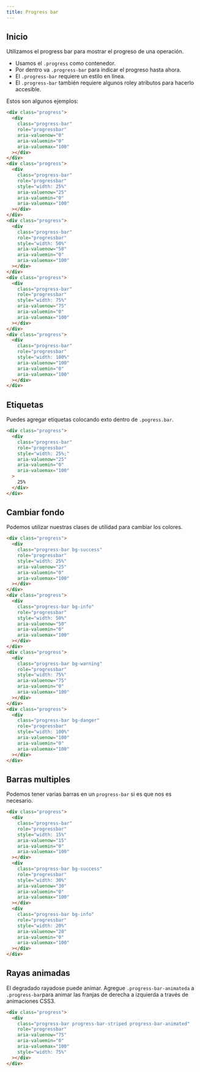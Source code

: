 ```yaml
---
title: Progress bar
---
```


## Inicio

Utilizamos el progress bar para mostrar el progreso de una operación.

- Usamos el `.progress` como contenedor.
- Por dentro va `.progress-bar` para indicar el progreso hasta ahora.
- El `.progress-bar` requiere un estilo en línea.
- El `.progress-bar` también requiere algunos roley atributos para hacerlo accesible.

Estos son algunos ejemplos:

```html
<div class="progress">
  <div
    class="progress-bar"
    role="progressbar"
    aria-valuenow="0"
    aria-valuemin="0"
    aria-valuemax="100"
  ></div>
</div>
<div class="progress">
  <div
    class="progress-bar"
    role="progressbar"
    style="width: 25%"
    aria-valuenow="25"
    aria-valuemin="0"
    aria-valuemax="100"
  ></div>
</div>
<div class="progress">
  <div
    class="progress-bar"
    role="progressbar"
    style="width: 50%"
    aria-valuenow="50"
    aria-valuemin="0"
    aria-valuemax="100"
  ></div>
</div>
<div class="progress">
  <div
    class="progress-bar"
    role="progressbar"
    style="width: 75%"
    aria-valuenow="75"
    aria-valuemin="0"
    aria-valuemax="100"
  ></div>
</div>
<div class="progress">
  <div
    class="progress-bar"
    role="progressbar"
    style="width: 100%"
    aria-valuenow="100"
    aria-valuemin="0"
    aria-valuemax="100"
  ></div>
</div>
```

<progressbar></progressbar>

## Etiquetas

Puedes agregar etiquetas colocando exto dentro de `.pogress.bar`.

```html
<div class="progress">
  <div
    class="progress-bar"
    role="progressbar"
    style="width: 25%;"
    aria-valuenow="25"
    aria-valuemin="0"
    aria-valuemax="100"
  >
    25%
  </div>
</div>
```

<progressbar2></progressbar2>

## Cambiar fondo

Podemos utilizar nuestras clases de utilidad para cambiar los colores.

```html
<div class="progress">
  <div
    class="progress-bar bg-success"
    role="progressbar"
    style="width: 25%"
    aria-valuenow="25"
    aria-valuemin="0"
    aria-valuemax="100"
  ></div>
</div>
<div class="progress">
  <div
    class="progress-bar bg-info"
    role="progressbar"
    style="width: 50%"
    aria-valuenow="50"
    aria-valuemin="0"
    aria-valuemax="100"
  ></div>
</div>
<div class="progress">
  <div
    class="progress-bar bg-warning"
    role="progressbar"
    style="width: 75%"
    aria-valuenow="75"
    aria-valuemin="0"
    aria-valuemax="100"
  ></div>
</div>
<div class="progress">
  <div
    class="progress-bar bg-danger"
    role="progressbar"
    style="width: 100%"
    aria-valuenow="100"
    aria-valuemin="0"
    aria-valuemax="100"
  ></div>
</div>
```

<progressbar3></progressbar3>

## Barras multiples

Podemos tener varias barras en un `progress-bar` si es que nos es necesario.

```html
<div class="progress">
  <div
    class="progress-bar"
    role="progressbar"
    style="width: 15%"
    aria-valuenow="15"
    aria-valuemin="0"
    aria-valuemax="100"
  ></div>
  <div
    class="progress-bar bg-success"
    role="progressbar"
    style="width: 30%"
    aria-valuenow="30"
    aria-valuemin="0"
    aria-valuemax="100"
  ></div>
  <div
    class="progress-bar bg-info"
    role="progressbar"
    style="width: 20%"
    aria-valuenow="20"
    aria-valuemin="0"
    aria-valuemax="100"
  ></div>
</div>
```

<progressbar4></progressbar4>

## Rayas animadas

El degradado rayadose puede animar. Agregue `.progress-bar-animateda` a `.progress-bar`para animar las franjas de derecha a izquierda a través de animaciones CSS3.

```html
<div class="progress">
  <div
    class="progress-bar progress-bar-striped progress-bar-animated"
    role="progressbar"
    aria-valuenow="75"
    aria-valuemin="0"
    aria-valuemax="100"
    style="width: 75%"
  ></div>
</div>
```

<progressbar5></progressbar5>
